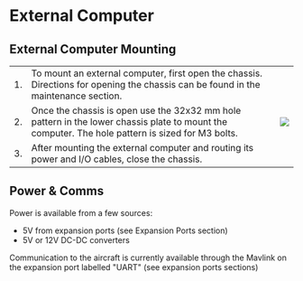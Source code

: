 # External Computer

## External Computer Mounting

|  |  |  |
| :--- | :--- | :--- |
| 1. | To mount an external computer, first open the chassis.  Directions for opening the chassis can be found in the maintenance section. |  |
| 2. | Once the chassis is open use the 32x32 mm hole pattern in the lower chassis plate  to mount the computer.  The hole pattern is sized for M3 bolts.  | ![](https://lh3.googleusercontent.com/GM4WWcYwP87bxoz6QxyzHwP1K6eJiqNFBJKgU0282UP7EiRpzEZ53pJZbi-Md2g9vjTVjYH5_mQLJbpalbMGbl2JA-U082ykDBcW_rSWKZVcAc3_i6eWuE8vyj9SfXO0uktEBrRy) |
| 3. | After mounting the external computer and routing its power and I/O cables, close the chassis. |  |

## Power & Comms

Power is available from a few sources:

* 5V from expansion ports \(see Expansion Ports section\)
* 5V or 12V DC-DC converters

Communication to the aircraft is currently available through the Mavlink on the expansion port labelled "UART" \(see expansion ports sections\)


